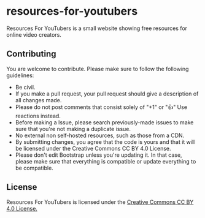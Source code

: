 # resources-for-youtubers
Resources For YouTubers is a small website showing free resources for online video creators.

## Contributing
You are welcome to contribute. Please make sure to follow the following guidelines:

* Be civil.
* If you make a pull request, your pull request should give a description of all changes made.
* Please do not post comments that consist solely of "+1" or "👍" Use reactions instead.
* Before making a Issue, please search previously-made issues to make sure that you're not making a duplicate issue.
* No external non self-hosted resources, such as those from a CDN.
* By submitting changes, you agree that the code is yours and that it will be licensed under the Creative Commons CC BY 4.0 License.
* Please don't edit Bootstrap unless you're updating it. In that case, please make sure that everything is compatible or update everything to be compatible.

## License
Resources For YouTubers is licensed under the [Creative Commons CC BY 4.0 License.](LICENSE)
